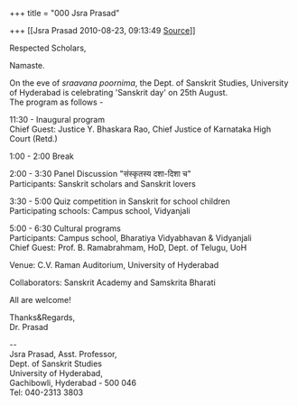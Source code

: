 +++
title = "000 Jsra Prasad"

+++
[[Jsra Prasad	2010-08-23, 09:13:49 [Source](https://groups.google.com/g/bvparishat/c/P7EKkUOoeYg)]]



Respected Scholars,  
  
Namaste.  
  
On the eve of *sraavana poornima*, the Dept. of Sanskrit Studies, University of Hyderabad is celebrating 'Sanskrit day' on 25th August.  
The program as follows -  
  
11:30 - Inaugural program  
Chief Guest: Justice Y. Bhaskara Rao, Chief Justice of Karnataka High Court (Retd.)  
  
1:00 - 2:00 Break  
  
2:00 - 3:30 Panel Discussion "संस्कृतस्य दशा-दिशा च"  
Participants: Sanskrit scholars and Sanskrit lovers  
  
3:30 - 5:00 Quiz competition in Sanskrit for school children  
Participating schools: Campus school, Vidyanjali  
  
5:00 - 6:30 Cultural programs  
Participants: Campus school, Bharatiya Vidyabhavan & Vidyanjali  
Chief Guest: Prof. B. Ramabrahmam, HoD, Dept. of Telugu, UoH  
  
Venue: C.V. Raman Auditorium, University of Hyderabad  
  
Collaborators: Sanskrit Academy and Samskrita Bharati  
  
All are welcome!  
  
Thanks&Regards,  
Dr. Prasad  
  
--  
Jsra Prasad, Asst. Professor,  
Dept. of Sanskrit Studies  
University of Hyderabad,  
Gachibowli, Hyderabad - 500 046  
Tel: 040-2313 3803  
  

